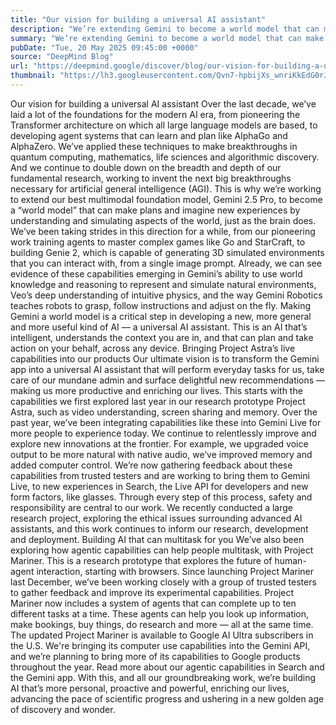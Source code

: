 ```yaml
---
title: "Our vision for building a universal AI assistant"
description: "We’re extending Gemini to become a world model that can make plans and imagine new experiences by simulating aspects of the world."
summary: "We’re extending Gemini to become a world model that can make plans and imagine new experiences by simulating aspects of"
pubDate: "Tue, 20 May 2025 09:45:00 +0000"
source: "DeepMind Blog"
url: "https://deepmind.google/discover/blog/our-vision-for-building-a-universal-ai-assistant/"
thumbnail: "https://lh3.googleusercontent.com/Qvn7-hpbijXs_wnriKkEdG0rJ1KVsE7B2RPAqjR3dzHXjAPa1o_ZLu0e_SRKuEWPFYLKog6QyGpYcZwZfgK1g4Kx5q-LGvrpkmAgRSGFGDs6NBkYdGY=w528-h297-n-nu-rw"
---
```


Our vision for building a universal AI assistant
Over the last decade, we’ve laid a lot of the foundations for the modern AI era, from pioneering the Transformer architecture on which all large language models are based, to developing agent systems that can learn and plan like AlphaGo and AlphaZero.
We’ve applied these techniques to make breakthroughs in quantum computing, mathematics, life sciences and algorithmic discovery. And we continue to double down on the breadth and depth of our fundamental research, working to invent the next big breakthroughs necessary for artificial general intelligence (AGI).
This is why we’re working to extend our best multimodal foundation model, Gemini 2.5 Pro, to become a “world model” that can make plans and imagine new experiences by understanding and simulating aspects of the world, just as the brain does.
We’ve been taking strides in this direction for a while, from our pioneering work training agents to master complex games like Go and StarCraft, to building Genie 2, which is capable of generating 3D simulated environments that you can interact with, from a single image prompt.
Already, we can see evidence of these capabilities emerging in Gemini’s ability to use world knowledge and reasoning to represent and simulate natural environments, Veo’s deep understanding of intuitive physics, and the way Gemini Robotics teaches robots to grasp, follow instructions and adjust on the fly.
Making Gemini a world model is a critical step in developing a new, more general and more useful kind of AI — a universal AI assistant. This is an AI that’s intelligent, understands the context you are in, and that can plan and take action on your behalf, across any device.
Bringing Project Astra’s live capabilities into our products
Our ultimate vision is to transform the Gemini app into a universal AI assistant that will perform everyday tasks for us, take care of our mundane admin and surface delightful new recommendations — making us more productive and enriching our lives.
This starts with the capabilities we first explored last year in our research prototype Project Astra, such as video understanding, screen sharing and memory.
Over the past year, we’ve been integrating capabilities like these into Gemini Live for more people to experience today. We continue to relentlessly improve and explore new innovations at the frontier. For example, we upgraded voice output to be more natural with native audio, we’ve improved memory and added computer control.
We’re now gathering feedback about these capabilities from trusted testers and are working to bring them to Gemini Live, to new experiences in Search, the Live API for developers and new form factors, like glasses.
Through every step of this process, safety and responsibility are central to our work. We recently conducted a large research project, exploring the ethical issues surrounding advanced AI assistants, and this work continues to inform our research, development and deployment.
Building AI that can multitask for you
We’ve also been exploring how agentic capabilities can help people multitask, with Project Mariner. This is a research prototype that explores the future of human-agent interaction, starting with browsers.
Since launching Project Mariner last December, we’ve been working closely with a group of trusted testers to gather feedback and improve its experimental capabilities.
Project Mariner now includes a system of agents that can complete up to ten different tasks at a time. These agents can help you look up information, make bookings, buy things, do research and more — all at the same time.
The updated Project Mariner is available to Google AI Ultra subscribers in the U.S. We're bringing its computer use capabilities into the Gemini API, and we’re planning to bring more of its capabilities to Google products throughout the year. Read more about our agentic capabilities in Search and the Gemini app.
With this, and all our groundbreaking work, we’re building AI that’s more personal, proactive and powerful, enriching our lives, advancing the pace of scientific progress and ushering in a new golden age of discovery and wonder.